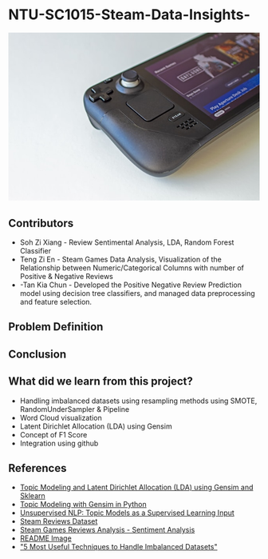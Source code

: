 # NTU-SC1015-Steam-Data-Insights-
![STEAM Stock Image](images/steam_stock_photo.jpg)

## Contributors
- Soh Zi Xiang - Review Sentimental Analysis, LDA, Random Forest Classifier
- Teng Zi En - Steam Games Data Analysis, Visualization of the Relationship between Numeric/Categorical Columns with number of Positive & Negative Reviews
- -Tan Kia Chun - Developed the Positive Negative Review Prediction model using decision tree classifiers, and managed data preprocessing and feature selection.

## Problem Definition


## Conclusion

## What did we learn from this project?
- Handling imbalanced datasets using resampling methods using SMOTE, RandomUnderSampler & Pipeline
- Word Cloud visualization
- Latent Dirichlet Allocation (LDA) using Gensim
- Concept of F1 Score 
- Integration using github

## References
- [Topic Modeling and Latent Dirichlet Allocation (LDA) using Gensim and Sklearn](https://www.analyticsvidhya.com/blog/2021/06/part-2-topic-modeling-and-latent-dirichlet-allocation-lda-using-gensim-and-sklearn/)
- [Topic Modeling with Gensim in Python](https://www.machinelearningplus.com/nlp/topic-modeling-gensim-python/#15visualizethetopicskeywords)
- [Unsupervised NLP: Topic Models as a Supervised Learning Input](https://towardsdatascience.com/unsupervised-nlp-topic-models-as-a-supervised-learning-input-cf8ee9e5cf28)
- [Steam Reviews Dataset](https://www.kaggle.com/datasets/andrewmvd/steam-reviews)
- [Steam Games Reviews Analysis - Sentiment Analysis](https://www.kaggle.com/code/danielbeltsazar/steam-games-reviews-analysis-sentiment-analysis)
- [README Image](https://unsplash.com/photos/a-computer-mouse-on-a-white-surface-ODDeVEZGEfs)
- ["5 Most Useful Techniques to Handle Imbalanced Datasets"](https://www.kdnuggets.com/2020/01/5-most-useful-techniques-handle-imbalanced-datasets.html)
